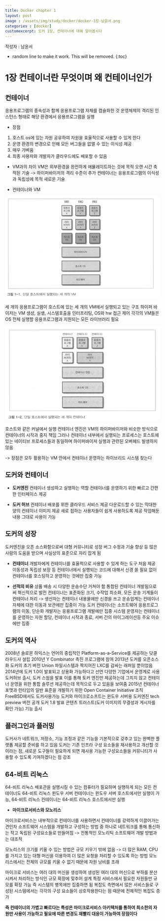 ```yaml
---
title: Docker chapter 1
layout: post
image : /assets/img/study/docker/docker-1장-남윤서.png
categories : [docker]
customexcerpt: 도커 1장, 컨테이너에 대해 알아봅시다
---
```



<span class = "alert g">작성자 : 남윤서</span>


<!-- 아래 2줄은 목차를 나타내기 위한 심볼이니 건들지 말아 주세요 -->
* random line to make it work. This will be removed.
{:toc}


# 1장 컨테이너란 무엇이며 왜 컨테이너인가

## 컨테이너 
응용프로그램의 종속성과 함께 응용프로그램 자체를 캡슐화한 것 
운영체제의 격리된 인스턴스 형태로 해당 환경에서 응용프로그램을 실행 


- 장점
1. 호스트 os에 있는 자원 공유하여 자원을 효율적으로 사용할 수 있게 한다
2. 운영 환경의 변경으로 인해 모든 버그들을 없앨 수 있는 이식성 제공
3. 매우 가벼움
4. 최종 사용자와 개발자가 클라우드에도 배포할 수 있음


- VM과의 차이
 VM은 외부환경을 완전하게 애뮬레이트하는 것에 목적
 오랜 시간 축적된 기술 -> 하이퍼바이저의 격리 수준이 추가
 컨테이너는 응용프로그램의 이식성과 독립성에 목적
 새로운 기술


- 컨테이너와 VM


![1](/assets/img/study/docker/docker-1장-남윤서.png)


세 개의 응용프로그램이 호스트에 있는 세 개의 VM에서 실행되고 있는 구조
하이퍼 바이저는 VM 생성, 실생, 시스템호출을 인터프리팅, OS와 hw 접근 제어 
각각의 VM들은 OS 전체 실행할 응용프로그램과 지원되는 모든 라이브러리 필요


![1](/assets/img/study/docker/docker-1장2-남윤서.png)


 호스트와 같은 커널에서 실행 컨테이너 엔진은 VM의 하이퍼바이저와 비슷한 방식으로 컨테이너의 시작과 중지 책임 
 그러나 컨테이너 내부에서 실행되는 프로세스는 호스트에 있는 네이티브 프로세스들과 동일하며 하이퍼바이저 실행과 관련된 오버헤드 발생하지 않음

 -> 장점은 모두 활용하는 VM 안에서 컨테이너 운영하는 하이브리드 시스템 찾는다



## 도커와 컨테이너

- **도커엔진** 
 컨테이너 생성하고 실행하는 역할
 컨테이너를 운영하기 위한 빠르고 간편한 인터페이스 제공


- **도커 허브**
 컨테이너 배포를 위한 클라우드 서비스 제공
 다운로드할 수 있는 막대한 양의 컨테이너 이미지 제공
 새로 접하는 사용자들이 쉽게 사용하도록 제공
 작업해둔 내용 그대로 사용이 가능



## 도커의 성장
 도커엔진을 오픈 소스화함으로써 대형 커뮤니티로 성장
 버그 수정과 기술 향상 등 많은 사람의 도움을 받으며 사실상의 표준으로 자리 잡게 됨


- **컨테이너**
 개발자에게 컨테이너를 효율적으로 사용할 수 있게 하는 도구 처음 제공
 이동성과 독립성 보장 등 컨테이너에서 실행되는 코드에 대해서 신경 쓸 필요 없이 컨테이너를 호스팅하고 운영하는 것에만 집중 가능


- **선적의 비유**
 상품 배송 시 다양한 운송수단 거쳐야 함 
 통합된 컨테이너 개발됨으로써 혁신적으로 발전
 컨테이너는 표준화된 크기, 수작업 최소화, 모든 운송 기계들이 컨테이너 처리 -> 생산자는 컨테이너 내용물에만 신경을 쓰고 운송업계는 컨테이너 자체에 대한 이동과 보관에만 집중이 가능
 도커 컨테이너는 소프트웨어 응용프로그램의 이동, 단순화 개발자는 응용프로그램 개발에만 집중
 시스템 운영자는 컨테이너를 운영하는 자원 할당, 컨테이너 시작과 종료, 서버 간의 마이그레이션등 주요 이슈에만 집중



## 도커의 역사
 2008년 솔로몬 하익스는 언어의 중립적인 Platform-as-a-Service를 제공하는 닷클라우드사 설립
 2010년 Y Combinator 촉진 프로그램에 참여
 2013년 도커를 오픈소스화
 도커의 초기 버전 Union 파일시스템과 짝지어진 LXC를 감싸는 래퍼일 뿐이었음
 2014년에 도커 1.0이 발표되고 상용화 가능하다고 선언 다양한 기업에서 운영계로 사용 도커허브 출시, 도커 스웜을 발표 이를 통해 토커 엔진만 제공하는데 그치지 않고 컨테이너 운영을 위한 통합 솔루션 제공하는데 목적으로 두고 있음을 보여줌
 2015년 컨테이너 포맷과 런타임의 일반 표준을 개발하기 위한 Open Container Initiative 조직 FreeBSD에서도 도커사용가능 도커와 마이크로소프트는 윈도우 서버용 도커엔진 tech preview 버전 공개
 도커 1.8 발표 콘텐츠 트러스트(도커 이미지의 무결성과 게시자를 확인 가능) 기능 출시



## 플러그인과 플러밍

 도커사가 네트워크, 저장소, 기능 조정과 같은 기능을 기본적으로 갖추고 있는  완벽한 플랫폼 제공할 준비를 하고 있음
 도커는 기존 인프라 구성 요소들을 재사용하고 개선할 것이라는 점, 새로운 도구들이 필요하게 되면 재사용 가능한 구성요소들을 커뮤니티가 사용할 수 있도록 기여하겠다는 점 강조



## 64-비트 리눅스

 64-비트 리눅스 배포관을 실행시킬 수 있는 컴퓨터가 필요하며 실행하게 되는 모든 컨테이너도 64-비트 리눅스
 윈도우 서버 컨테이너는 윈도우 서버 호스트에서만 실행이 가능, 64-비트 리눅스 컨테이너는 64-비트 리눅스 호스트에서만 실행



- **마이크로서비스와 모노리스**

 마이크로서비스는 내부적으로 컨테이너를 사용하면서 컨테이너를 강력하게 이끌어가는 견인차
 소프트웨어 시스템을 개발하고 구성하는 방법 중 하나로 네트워크를 통해 통신하는 작고 독립된 구성요소들로 만들어짐 
-> 전통적인 모노리틱 소프트웨어 개발 방법과는 대조적


 모노리스의 크기를 키울 수 있는 방법은 규모 키우기 밖에 없음 
 -> 더 많은 RAM, CPU를 가지고 있는 대형 머신을 이용하여 더 많은 요청을 처리할 수 있도록 하는 방법
 모노리스에서는 전체의 규모를 키울 수 없기 때문에 자원 낭비를 초래


 마이크로 서비스는 여러 대의 머신을 생성하여 생성된 여러 대의 머신으로 부하를 분산시켜서 처리하는 방식인 규모 확장에 맞추어 설계 특정 서비스에서 필요한 자원들만 규모를 확장 가능 즉 시스템의 병목에만 집중하면 됨
 복잡도 측면에서 많은 서비스들로 구성된 시스템에서는 각각의 구성 요소들이 상호작용한다는 점 때문에 전체적인 복잡도 증가


**즉 컨테이너의 가볍고 빠르다는 특성은 마이크로서비스 아키텍처를 통하여 최소한의 자원만 사용이 가능하고 필요에 따른 변경도 재빨리 대응이 가능하여 장점이다**